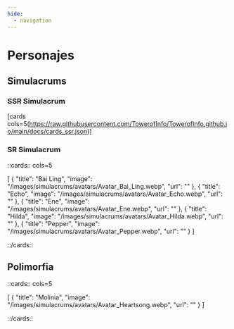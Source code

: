 ```yaml
---
hide:
  - navigation
---
```


# **Personajes**

## **Simulacrums**

### **SSR** Simulacrum

[cards cols=5(https://raw.githubusercontent.com/TowerofInfo/TowerofInfo.github.io/main/docs/cards_ssr.json)]

### **SR** Simulacrum

::cards:: cols=5 

[
 {
      "title": "Bai Ling",
      "image": "/images/simulacrums/avatars/Avatar_Bai_Ling.webp",
      "url": ""
    },
    {
      "title": "Echo",
      "image": "/images/simulacrums/avatars/Avatar_Echo.webp",
      "url": ""
    },
    {
      "title": "Ene",
      "image": "/images/simulacrums/avatars/Avatar_Ene.webp",
      "url": ""
    },
    {
      "title": "Hilda",
      "image": "/images/simulacrums/avatars/Avatar_Hilda.webp",
      "url": ""
    },
    {
      "title": "Pepper",
      "image": "/images/simulacrums/avatars/Avatar_Pepper.webp",
      "url": ""
    }
  ]

::/cards::

## **Polimorfia**

::cards:: cols=5

[
 {
      "title": "Molinia",
      "image": "/images/simulacrums/avatars/Avatar_Heartsong.webp",
      "url": ""
    }
  ]

::/cards::